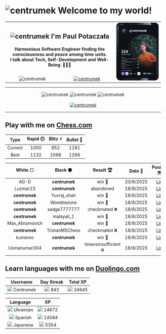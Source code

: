 <h1>
  <img
    src="https://emojis.slackmojis.com/emojis/images/1531849430/4246/blob-sunglasses.gif"
    width="30"
    alt="centrumek"
  />
  Welcome to my world!
</h1>

<table>
  <tbody>
    <tr>
      <td align="center" width="70%" colspan="2">
        <h2>
          <img
            src="https://raw.githubusercontent.com/MartinHeinz/MartinHeinz/master/wave.gif"
            width="30px"
            alt="centrumek"
          />
          I'm Paul Potaczała
        </h2>
        <h4>
          Harmonious Software Engineer finding the consciousness and peace among time units.
          <br/>
          I talk about Tech, Self-Development and Well-Being. 🌿🧘🚀
        </h4>
      </td>
      <td width="30%" rowspan="2">
        <a href="https://app.daily.dev/centrumek">
          <img
            src="./devcard.svg"
            alt="centrumek"
          />
        </a>
      </td>
    </tr>
    <tr align="center">
      <td>
        <img
          src="https://komarev.com/ghpvc/?username=centrumek&label=visitors&color=0e75b6&style=flat"
          alt="centrumek"
        >
      </td>
      <td>
        <a href="https://stackoverflow.com/users/14496012/centrumek">
          <img
            src="https://stackoverflow.com/users/flair/14496012.png?theme=dark"
            alt="centrumek"
          >
        </a>
      </td>
    </tr>
  </tbody>
</table>

---
<div align="center">
  <img 
    src="https://github-readme-stats.vercel.app/api?username=centrumek&show_icons=true&count_private=true&theme=dark&hide_border=true&hide=issues,contribs&bg_color=00000000"
    alt="centrumek"
  />
  <img
    src="https://github-readme-stats.vercel.app/api/top-langs/?username=centrumek&layout=compact&hide_border=true&theme=dark&bg_color=00000000&langs_count=6&exclude_repo=air-statistic-app"
    alt="centrumek"
  />
  <img 
    src="https://github-readme-streak-stats.herokuapp.com?user=centrumek&theme=dark&hide_border=true&background=FFFFFF00"
    alt="centrumek"
  />
  <br/>
  <br/>
  <a href="https://www.buymeacoffee.com/centrumek">
    <img
      src="https://cdn.buymeacoffee.com/buttons/v2/default-orange.png"
      height="50"
      width="210"
      alt="centrumek"
    />
  </a>
</div>

---

## Play with me on [Chess.com](https://www.chess.com/member/centrumek)

<div align="center">
<!--START_SECTION:chessStats-->
<!-- Automatically generated with https://github.com/Balastrong/chess-stats-action -->

| Type | Rapid ⏲️ | Blitz ⚡ | Bullet 🔫 |
|:---:|:---:|:---:|:---:|
| Current | 1000 | 952 | 1181 |
| Best | 1132 | 1098 | 1266 |

| White ⚪ | Black ⚫ | Result 🏆 | Date 📅 | Position 🗺️ | Type 🕕 |
|:---:|:---:|:---:|:---:|:---:|:---:|
| AG-D | **centrumek** | win 🥇 | 20/8/2025 | <a href="http://www.ee.unb.ca/cgi-bin/tervo/fen.pl?select=8/8/8/8/6PP/P2P4/4krq1/7K w - - 0 57">Link</a> | Blitz |
| Luzmar23 | **centrumek** | abandoned  | 18/8/2025 | <a href="http://www.ee.unb.ca/cgi-bin/tervo/fen.pl?select=8/8/p1pB4/2P5/5NpP/2k3P1/R7/6K1 b - - 0 55">Link</a> | Blitz |
| **centrumek** | Yuvraj_shah | win 🥇 | 18/8/2025 | <a href="http://www.ee.unb.ca/cgi-bin/tervo/fen.pl?select=rnkq4/pp2n1Q1/2p1p3/3pP1B1/3P4/2N3R1/PPP5/R3K1N1 b Q - 2 18">Link</a> | Blitz |
| **centrumek** | Womblezone | win 🥇 | 18/8/2025 | <a href="http://www.ee.unb.ca/cgi-bin/tervo/fen.pl?select=1k6/P6R/1N6/1P6/2K5/7p/8/7r b - - 0 51">Link</a> | Blitz |
| **centrumek** | sadge7777777 | checkmated ❌ | 18/8/2025 | <a href="http://www.ee.unb.ca/cgi-bin/tervo/fen.pl?select=8/8/8/8/6p1/7r/R3bk1K/8 w - - 4 66">Link</a> | Blitz |
| **centrumek** | malayali_1 | win 🥇 | 18/8/2025 | <a href="http://www.ee.unb.ca/cgi-bin/tervo/fen.pl?select=R1kr2r1/1p2q2p/1P2p3/1Q1pP3/2p2n2/2P3P1/1P4BP/6K1 b - - 1 30">Link</a> | Blitz |
| Max_Abramovich | **centrumek** | win 🥇 | 18/8/2025 | <a href="http://www.ee.unb.ca/cgi-bin/tervo/fen.pl?select=5R2/8/pp6/1r2k3/6p1/8/4KP2/8 w - - 6 60">Link</a> | Blitz |
| **centrumek** | TristanMSChess | checkmated ❌ | 18/8/2025 | <a href="http://www.ee.unb.ca/cgi-bin/tervo/fen.pl?select=1r1r2k1/p4pbp/6p1/4p3/8/2P1P1N1/PP3PPP/R1BqK2R w KQ - 2 18">Link</a> | Blitz |
| kumemo | **centrumek** | win 🥇 | 18/8/2025 | <a href="http://www.ee.unb.ca/cgi-bin/tervo/fen.pl?select=7r/6k1/3p4/2pP1P2/2PbB3/6PK/3q4/3b4 w - - 2 41">Link</a> | Blitz |
| Usmanumar304 | **centrumek** | timevsinsufficient ⏸️ | 18/8/2025 | <a href="http://www.ee.unb.ca/cgi-bin/tervo/fen.pl?select=8/4K3/5Pk1/8/8/8/8/8 w - - 1 82">Link</a> | Blitz |

<!--END_SECTION:chessStats-->
</div>

## Learn languages with me on [Duolingo.com](https://www.duolingo.com/profile/Centrumek)

<div align="center">
<!--START_SECTION:duolingoStats-->
<!-- Automatically generated with https://github.com/centrumek/duolingo-readme-stats-->

| Username | Day Streak | Total XP |
|:---:|:---:|:---:|
| <img src="https://raw.githubusercontent.com/centrumek/duolingo-readme-stats/main/assets/duolingo.png" height="12"> Centrumek | <img src="https://raw.githubusercontent.com/centrumek/duolingo-readme-stats/main/assets/streakactive.svg" height="12"> 843 | <img src="https://raw.githubusercontent.com/centrumek/duolingo-readme-stats/main/assets/xp.svg" height="12"> 34645 | <img src="https://raw.githubusercontent.com/centrumek/duolingo-readme-stats/main/assets/xp.svg" height="12"> 0 |

| Language | XP |
|:---:|:---:|
| <img src="https://raw.githubusercontent.com/centrumek/duolingo-readme-stats/main/assets/langs/ukrainian.svg" height="12"> Ukrainian | <img src="https://raw.githubusercontent.com/centrumek/duolingo-readme-stats/main/assets/xp.svg" height="12"> 14672 |
| <img src="https://raw.githubusercontent.com/centrumek/duolingo-readme-stats/main/assets/langs/spanish.svg" height="12"> Spanish | <img src="https://raw.githubusercontent.com/centrumek/duolingo-readme-stats/main/assets/xp.svg" height="12"> 14584 |
| <img src="https://raw.githubusercontent.com/centrumek/duolingo-readme-stats/main/assets/langs/japanese.svg" height="12"> Japanese | <img src="https://raw.githubusercontent.com/centrumek/duolingo-readme-stats/main/assets/xp.svg" height="12"> 5354 |

<!--END_SECTION:duolingoStats-->
</div>
<!--
**centrumek/centrumek** is a ✨ _special_ ✨ repository because its `README.md` (this file) appears on your GitHub profile.

Here are some ideas to get you started:

- 🔭 I’m currently working on ...
- 🌱 I’m currently learning ...
- 👯 I’m looking to collaborate on ...
- 🤔 I’m looking for help with ...
- 💬 Ask me about ...
- 📫 How to reach me: ...
- 😄 Pronouns: ...
- ⚡ Fun fact: ...
-->
